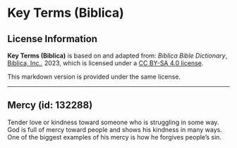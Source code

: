 # Key Terms (Biblica)

## License Information

**Key Terms (Biblica)** is based on and adapted from: _Biblica Bible Dictionary_, [Biblica, Inc.](https://www.biblica.com/), 2023, which is licensed under a [CC BY-SA 4.0 license](https://creativecommons.org/licenses/by-sa/4.0/legalcode.en).

This markdown version is provided under the same license.



--------------------------------

## Mercy (id: 132288)

Tender love or kindness toward someone who is struggling in some way. God is full of mercy toward people and shows his kindness in many ways. One of the biggest examples of his mercy is how he forgives people’s sin.



